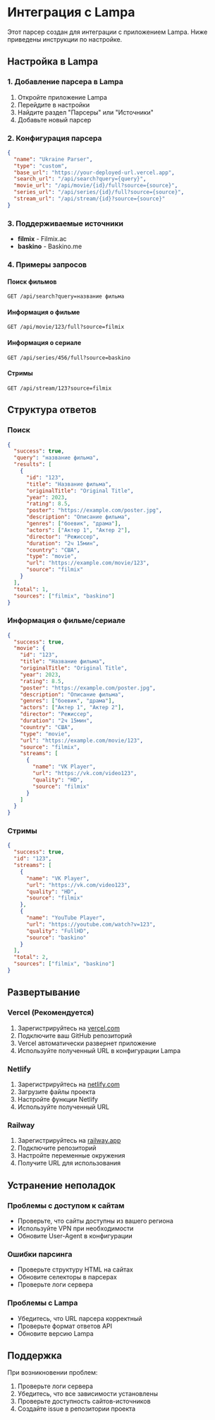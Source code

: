 # Интеграция с Lampa

Этот парсер создан для интеграции с приложением Lampa. Ниже приведены инструкции по настройке.

## Настройка в Lampa

### 1. Добавление парсера в Lampa

1. Откройте приложение Lampa
2. Перейдите в настройки
3. Найдите раздел "Парсеры" или "Источники"
4. Добавьте новый парсер

### 2. Конфигурация парсера

```json
{
  "name": "Ukraine Parser",
  "type": "custom",
  "base_url": "https://your-deployed-url.vercel.app",
  "search_url": "/api/search?query={query}",
  "movie_url": "/api/movie/{id}/full?source={source}",
  "series_url": "/api/series/{id}/full?source={source}",
  "stream_url": "/api/stream/{id}?source={source}"
}
```

### 3. Поддерживаемые источники

- **filmix** - Filmix.ac
- **baskino** - Baskino.me

### 4. Примеры запросов

#### Поиск фильмов
```
GET /api/search?query=название фильма
```

#### Информация о фильме
```
GET /api/movie/123/full?source=filmix
```

#### Информация о сериале
```
GET /api/series/456/full?source=baskino
```

#### Стримы
```
GET /api/stream/123?source=filmix
```

## Структура ответов

### Поиск
```json
{
  "success": true,
  "query": "название фильма",
  "results": [
    {
      "id": "123",
      "title": "Название фильма",
      "originalTitle": "Original Title",
      "year": 2023,
      "rating": 8.5,
      "poster": "https://example.com/poster.jpg",
      "description": "Описание фильма",
      "genres": ["боевик", "драма"],
      "actors": ["Актер 1", "Актер 2"],
      "director": "Режиссер",
      "duration": "2ч 15мин",
      "country": "США",
      "type": "movie",
      "url": "https://example.com/movie/123",
      "source": "filmix"
    }
  ],
  "total": 1,
  "sources": ["filmix", "baskino"]
}
```

### Информация о фильме/сериале
```json
{
  "success": true,
  "movie": {
    "id": "123",
    "title": "Название фильма",
    "originalTitle": "Original Title",
    "year": 2023,
    "rating": 8.5,
    "poster": "https://example.com/poster.jpg",
    "description": "Описание фильма",
    "genres": ["боевик", "драма"],
    "actors": ["Актер 1", "Актер 2"],
    "director": "Режиссер",
    "duration": "2ч 15мин",
    "country": "США",
    "type": "movie",
    "url": "https://example.com/movie/123",
    "source": "filmix",
    "streams": [
      {
        "name": "VK Player",
        "url": "https://vk.com/video123",
        "quality": "HD",
        "source": "filmix"
      }
    ]
  }
}
```

### Стримы
```json
{
  "success": true,
  "id": "123",
  "streams": [
    {
      "name": "VK Player",
      "url": "https://vk.com/video123",
      "quality": "HD",
      "source": "filmix"
    },
    {
      "name": "YouTube Player",
      "url": "https://youtube.com/watch?v=123",
      "quality": "FullHD",
      "source": "baskino"
    }
  ],
  "total": 2,
  "sources": ["filmix", "baskino"]
}
```

## Развертывание

### Vercel (Рекомендуется)
1. Зарегистрируйтесь на [vercel.com](https://vercel.com)
2. Подключите ваш GitHub репозиторий
3. Vercel автоматически развернет приложение
4. Используйте полученный URL в конфигурации Lampa

### Netlify
1. Зарегистрируйтесь на [netlify.com](https://netlify.com)
2. Загрузите файлы проекта
3. Настройте функции Netlify
4. Используйте полученный URL

### Railway
1. Зарегистрируйтесь на [railway.app](https://railway.app)
2. Подключите репозиторий
3. Настройте переменные окружения
4. Получите URL для использования

## Устранение неполадок

### Проблемы с доступом к сайтам
- Проверьте, что сайты доступны из вашего региона
- Используйте VPN при необходимости
- Обновите User-Agent в конфигурации

### Ошибки парсинга
- Проверьте структуру HTML на сайтах
- Обновите селекторы в парсерах
- Проверьте логи сервера

### Проблемы с Lampa
- Убедитесь, что URL парсера корректный
- Проверьте формат ответов API
- Обновите версию Lampa

## Поддержка

При возникновении проблем:
1. Проверьте логи сервера
2. Убедитесь, что все зависимости установлены
3. Проверьте доступность сайтов-источников
4. Создайте issue в репозитории проекта 